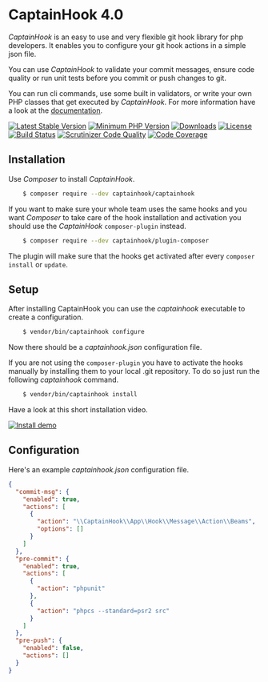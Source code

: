 # CaptainHook 4.0

*CaptainHook* is an easy to use and very flexible git hook library for php developers.
It enables you to configure your git hook actions in a simple json file.

You can use *CaptainHook* to validate your commit messages, ensure code quality or run unit
tests before you commit or push changes to git.

You can run cli commands, use some built in validators, or write
your own PHP classes that get executed by *CaptainHook*.
For more information have a look at the [documentation](https://captainhookphp.github.io/captainhook/ "CaptainHook Documentation").


[![Latest Stable Version](https://poser.pugx.org/captainhook/captainhook/v/stable.svg?v=1)](https://packagist.org/packages/captainhook/captainhook)
[![Minimum PHP Version](https://img.shields.io/badge/php-%3E%3D%207.1-8892BF.svg)](https://php.net/)
[![Downloads](https://img.shields.io/packagist/dt/captainhook/captainhook.svg?v1)](https://packagist.org/packages/captainhook/captainhook)
[![License](https://poser.pugx.org/captainhook/captainhook/license.svg?v=1)](https://packagist.org/packages/captainhook/captainhook)
[![Build Status](https://travis-ci.org/CaptainHookPhp/captainhook.svg?branch=master)](https://travis-ci.org/CaptainHookPhp/captainhook)
[![Scrutinizer Code Quality](https://scrutinizer-ci.com/g/captainhookphp/captainhook/badges/quality-score.png?b=master&v=1)](https://scrutinizer-ci.com/g/captainhookphp/captainhook/?branch=master)
[![Code Coverage](https://scrutinizer-ci.com/g/captainhookphp/captainhook/badges/coverage.png?b=master&v=1)](https://scrutinizer-ci.com/g/captainhookphp/captainhook/?branch=master)

## Installation

Use *Composer* to install *CaptainHook*.
```bash
    $ composer require --dev captainhook/captainhook
```
If you want to make sure your whole team uses the same hooks and you want *Composer* to take care of the hook
installation and activation you should use the *CaptainHook* `composer-plugin` instead.
```bash
    $ composer require --dev captainhook/plugin-composer
```
The plugin will make sure that the hooks get activated after every `composer install` or `update`.

## Setup
After installing CaptainHook you can use the *captainhook* executable to create a configuration.
```bash
    $ vendor/bin/captainhook configure
```
Now there should be a *captainhook.json* configuration file.

If you are not using the `composer-plugin` you have to activate the hooks manually by installing them to
your local .git repository. To do so just run the following *captainhook* command.
```bash
    $ vendor/bin/captainhook install
```

Have a look at this short installation video.

[![Install demo](http://img.youtube.com/vi/5PvqhfDEYT8/0.jpg)](http://www.youtube.com/watch?v=5PvqhfDEYT8)

## Configuration

Here's an example *captainhook.json* configuration file.
```json
{
  "commit-msg": {
    "enabled": true,
    "actions": [
      {
        "action": "\\CaptainHook\\App\\Hook\\Message\\Action\\Beams",
        "options": []
      }
    ]
  },
  "pre-commit": {
    "enabled": true,
    "actions": [
      {
        "action": "phpunit"
      },
      {
        "action": "phpcs --standard=psr2 src"
      }
    ]
  },
  "pre-push": {
    "enabled": false,
    "actions": []
  }
}
```
